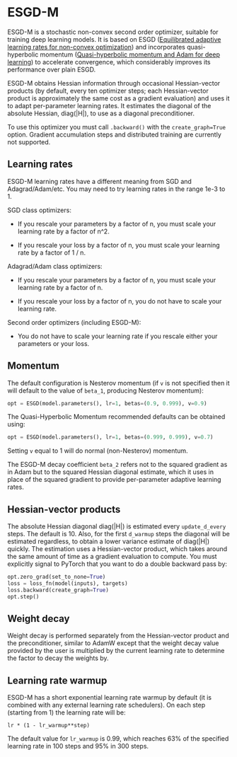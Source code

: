 # ESGD-M

ESGD-M is a stochastic non-convex second order optimizer, suitable for training deep learning models. It is based on ESGD ([Equilibrated adaptive learning rates for non-convex optimization](https://proceedings.neurips.cc/paper/2015/file/430c3626b879b4005d41b8a46172e0c0-Paper.pdf)) and incorporates quasi-hyperbolic momentum ([Quasi-hyperbolic momentum and Adam for deep learning](https://arxiv.org/abs/1810.06801)) to accelerate convergence, which considerably improves its performance over plain ESGD.

ESGD-M obtains Hessian information through occasional Hessian-vector products (by default, every ten optimizer steps; each Hessian-vector product is approximately the same cost as a gradient evaluation) and uses it to adapt per-parameter learning rates. It estimates the diagonal of the absolute Hessian, diag(|H|), to use as a diagonal preconditioner.

To use this optimizer you must call `.backward()` with the `create_graph=True` option. Gradient accumulation steps and distributed training are currently not supported.

## Learning rates

ESGD-M learning rates have a different meaning from SGD and Adagrad/Adam/etc. You may need to try learning rates in the range 1e-3 to 1.

SGD class optimizers:

* If you rescale your parameters by a factor of n, you must scale your learning rate by a factor of n^2.

* If you rescale your loss by a factor of n, you must scale your learning rate by a factor of 1 / n.

Adagrad/Adam class optimizers:

* If you rescale your parameters by a factor of n, you must scale your learning rate by a factor of n.

* If you rescale your loss by a factor of n, you do not have to scale your learning rate.

Second order optimizers (including ESGD-M):

* You do not have to scale your learning rate if you rescale either your parameters or your loss.

## Momentum

The default configuration is Nesterov momentum (if `v` is not specified then it will default to the value of `beta_1`, producing Nesterov momentum):

```python
opt = ESGD(model.parameters(), lr=1, betas=(0.9, 0.999), v=0.9)
```

The Quasi-Hyperbolic Momentum recommended defaults can be obtained using:

```python
opt = ESGD(model.parameters(), lr=1, betas=(0.999, 0.999), v=0.7)
```

Setting `v` equal to 1 will do normal (non-Nesterov) momentum.

The ESGD-M decay coefficient `beta_2` refers not to the squared gradient as in Adam but to the squared Hessian diagonal estimate, which it uses in place of the squared gradient to provide per-parameter adaptive learning rates.

## Hessian-vector products

The absolute Hessian diagonal diag(|H|) is estimated every `update_d_every` steps. The default is 10. Also, for the first `d_warmup` steps the diagonal will be estimated regardless, to obtain a lower variance estimate of diag(|H|) quickly. The estimation uses a Hessian-vector product, which takes around the same amount of time as a gradient evaluation to compute. You must explicitly signal to PyTorch that you want to do a double backward pass by:

```python
opt.zero_grad(set_to_none=True)
loss = loss_fn(model(inputs), targets)
loss.backward(create_graph=True)
opt.step()
```

## Weight decay

Weight decay is performed separately from the Hessian-vector product and the preconditioner, similar to AdamW except that the weight decay value provided by the user is multiplied by the current learning rate to determine the factor to decay the weights by.


## Learning rate warmup

ESGD-M has a short exponential learning rate warmup by default (it is combined with any external learning rate schedulers). On each step (starting from 1) the learning rate will be:

`lr * (1 - lr_warmup**step)`

The default value for `lr_warmup` is 0.99, which reaches 63% of the specified learning rate in 100 steps and 95% in 300 steps.
